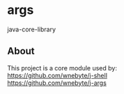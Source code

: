 # args
java-core-library

## About
This project is a core module used by:  
https://github.com/wnebyte/j-shell  
https://github.com/wnebyte/j-args